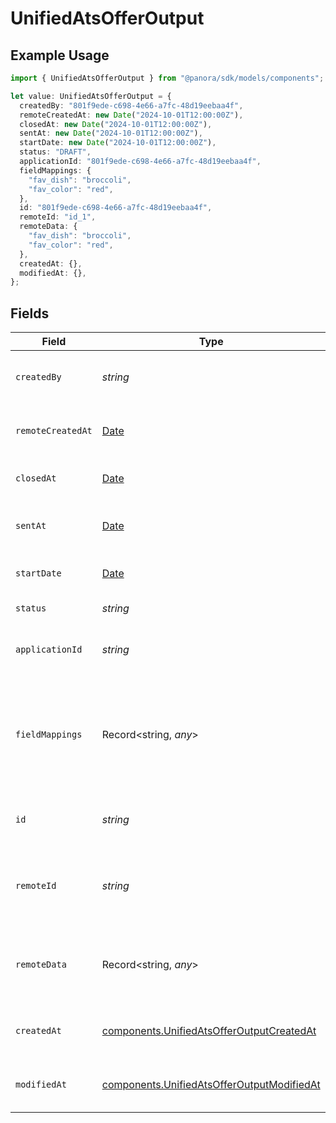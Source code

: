 # UnifiedAtsOfferOutput

## Example Usage

```typescript
import { UnifiedAtsOfferOutput } from "@panora/sdk/models/components";

let value: UnifiedAtsOfferOutput = {
  createdBy: "801f9ede-c698-4e66-a7fc-48d19eebaa4f",
  remoteCreatedAt: new Date("2024-10-01T12:00:00Z"),
  closedAt: new Date("2024-10-01T12:00:00Z"),
  sentAt: new Date("2024-10-01T12:00:00Z"),
  startDate: new Date("2024-10-01T12:00:00Z"),
  status: "DRAFT",
  applicationId: "801f9ede-c698-4e66-a7fc-48d19eebaa4f",
  fieldMappings: {
    "fav_dish": "broccoli",
    "fav_color": "red",
  },
  id: "801f9ede-c698-4e66-a7fc-48d19eebaa4f",
  remoteId: "id_1",
  remoteData: {
    "fav_dish": "broccoli",
    "fav_color": "red",
  },
  createdAt: {},
  modifiedAt: {},
};
```

## Fields

| Field                                                                                                    | Type                                                                                                     | Required                                                                                                 | Description                                                                                              | Example                                                                                                  |
| -------------------------------------------------------------------------------------------------------- | -------------------------------------------------------------------------------------------------------- | -------------------------------------------------------------------------------------------------------- | -------------------------------------------------------------------------------------------------------- | -------------------------------------------------------------------------------------------------------- |
| `createdBy`                                                                                              | *string*                                                                                                 | :heavy_minus_sign:                                                                                       | The UUID of the creator                                                                                  | 801f9ede-c698-4e66-a7fc-48d19eebaa4f                                                                     |
| `remoteCreatedAt`                                                                                        | [Date](https://developer.mozilla.org/en-US/docs/Web/JavaScript/Reference/Global_Objects/Date)            | :heavy_minus_sign:                                                                                       | The remote creation date of the offer                                                                    | 2024-10-01T12:00:00Z                                                                                     |
| `closedAt`                                                                                               | [Date](https://developer.mozilla.org/en-US/docs/Web/JavaScript/Reference/Global_Objects/Date)            | :heavy_minus_sign:                                                                                       | The closing date of the offer                                                                            | 2024-10-01T12:00:00Z                                                                                     |
| `sentAt`                                                                                                 | [Date](https://developer.mozilla.org/en-US/docs/Web/JavaScript/Reference/Global_Objects/Date)            | :heavy_minus_sign:                                                                                       | The sending date of the offer                                                                            | 2024-10-01T12:00:00Z                                                                                     |
| `startDate`                                                                                              | [Date](https://developer.mozilla.org/en-US/docs/Web/JavaScript/Reference/Global_Objects/Date)            | :heavy_minus_sign:                                                                                       | The start date of the offer                                                                              | 2024-10-01T12:00:00Z                                                                                     |
| `status`                                                                                                 | *string*                                                                                                 | :heavy_minus_sign:                                                                                       | The status of the offer                                                                                  | DRAFT                                                                                                    |
| `applicationId`                                                                                          | *string*                                                                                                 | :heavy_minus_sign:                                                                                       | The UUID of the application                                                                              | 801f9ede-c698-4e66-a7fc-48d19eebaa4f                                                                     |
| `fieldMappings`                                                                                          | Record<string, *any*>                                                                                    | :heavy_minus_sign:                                                                                       | The custom field mappings of the object between the remote 3rd party & Panora                            | {<br/>"fav_dish": "broccoli",<br/>"fav_color": "red"<br/>}                                               |
| `id`                                                                                                     | *string*                                                                                                 | :heavy_minus_sign:                                                                                       | The UUID of the offer                                                                                    | 801f9ede-c698-4e66-a7fc-48d19eebaa4f                                                                     |
| `remoteId`                                                                                               | *string*                                                                                                 | :heavy_minus_sign:                                                                                       | The remote ID of the offer in the context of the 3rd Party                                               | id_1                                                                                                     |
| `remoteData`                                                                                             | Record<string, *any*>                                                                                    | :heavy_minus_sign:                                                                                       | The remote data of the offer in the context of the 3rd Party                                             | {<br/>"fav_dish": "broccoli",<br/>"fav_color": "red"<br/>}                                               |
| `createdAt`                                                                                              | [components.UnifiedAtsOfferOutputCreatedAt](../../models/components/unifiedatsofferoutputcreatedat.md)   | :heavy_minus_sign:                                                                                       | The created date of the object                                                                           | 2024-10-01T12:00:00Z                                                                                     |
| `modifiedAt`                                                                                             | [components.UnifiedAtsOfferOutputModifiedAt](../../models/components/unifiedatsofferoutputmodifiedat.md) | :heavy_minus_sign:                                                                                       | The modified date of the object                                                                          | 2024-10-01T12:00:00Z                                                                                     |